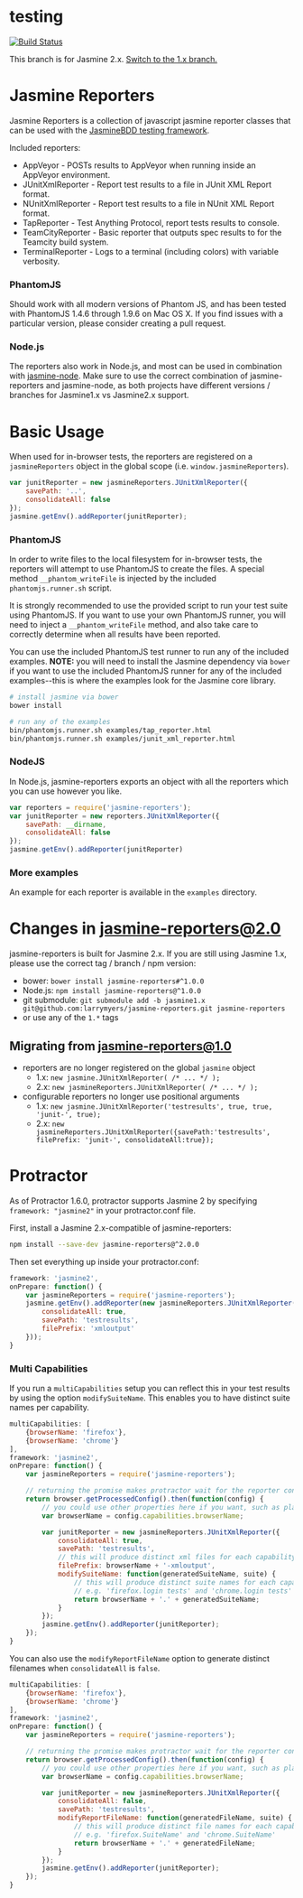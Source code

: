 # testing

[![Build Status](https://travis-ci.org/larrymyers/jasmine-reporters.svg?branch=master)](https://travis-ci.org/larrymyers/jasmine-reporters)

This branch is for Jasmine 2.x.
[Switch to the 1.x branch.](https://github.com/larrymyers/jasmine-reporters/tree/jasmine1.x)

# Jasmine Reporters

Jasmine Reporters is a collection of javascript jasmine reporter classes that can be used with
the [JasmineBDD testing framework](http://jasmine.github.io/).

Included reporters:

* AppVeyor - POSTs results to AppVeyor when running inside an AppVeyor environment.
* JUnitXmlReporter - Report test results to a file in JUnit XML Report format.
* NUnitXmlReporter - Report test results to a file in NUnit XML Report format.
* TapReporter - Test Anything Protocol, report tests results to console.
* TeamCityReporter - Basic reporter that outputs spec results to for the Teamcity build system.
* TerminalReporter - Logs to a terminal (including colors) with variable verbosity.

### PhantomJS

Should work with all modern versions of Phantom JS, and has been tested with PhantomJS
1.4.6 through 1.9.6 on Mac OS X. If you find issues with a particular version, please
consider creating a pull request.

### Node.js

The reporters also work in Node.js, and most can be used in combination with
[jasmine-node](https://github.com/mhevery/jasmine-node). Make sure to use the correct
combination of jasmine-reporters and jasmine-node, as both projects have different versions
/ branches for Jasmine1.x vs Jasmine2.x support.

# Basic Usage

When used for in-browser tests, the reporters are registered on a `jasmineReporters` object in the
global scope (i.e. `window.jasmineReporters`).

```javascript
var junitReporter = new jasmineReporters.JUnitXmlReporter({
    savePath: '..',
    consolidateAll: false
});
jasmine.getEnv().addReporter(junitReporter);
```

### PhantomJS

In order to write files to the local filesystem for in-browser tests, the reporters will attempt
to use PhantomJS to create the files. A special method `__phantom_writeFile` is injected by the
included `phantomjs.runner.sh` script.

It is strongly recommended to use the provided script to run your test suite using PhantomJS. If
you want to use your own PhantomJS runner, you will need to inject a `__phantom_writeFile`
method, and also take care to correctly determine when all results have been reported.

You can use the included PhantomJS test runner to run any of the included examples.
**NOTE:** you will need to install the Jasmine dependency via `bower` if you want to use the
included PhantomJS runner for any of the included examples--this is where the examples
look for the Jasmine core library.

```bash
# install jasmine via bower
bower install

# run any of the examples
bin/phantomjs.runner.sh examples/tap_reporter.html
bin/phantomjs.runner.sh examples/junit_xml_reporter.html
```

### NodeJS

In Node.js, jasmine-reporters exports an object with all the reporters which you can use
however you like.

```javascript
var reporters = require('jasmine-reporters');
var junitReporter = new reporters.JUnitXmlReporter({
    savePath: __dirname,
    consolidateAll: false
});
jasmine.getEnv().addReporter(junitReporter)
```

### More examples

An example for each reporter is available in the `examples` directory.

# Changes in jasmine-reporters@2.0

jasmine-reporters is built for Jasmine 2.x. If you are still using Jasmine 1.x, please use
the correct tag / branch / npm version:

* bower: `bower install jasmine-reporters#^1.0.0`
* Node.js: `npm install jasmine-reporters@^1.0.0`
* git submodule: `git submodule add -b jasmine1.x git@github.com:larrymyers/jasmine-reporters.git jasmine-reporters`
* or use any of the `1.*` tags

## Migrating from jasmine-reporters@1.0

* reporters are no longer registered on the global `jasmine` object
    * 1.x: `new jasmine.JUnitXmlReporter( /* ... */ );`
    * 2.x: `new jasmineReporters.JUnitXmlReporter( /* ... */ );`
* configurable reporters no longer use positional arguments
    * 1.x: `new jasmine.JUnitXmlReporter('testresults', true, true, 'junit-', true);`
    * 2.x: `new jasmineReporters.JUnitXmlReporter({savePath:'testresults', filePrefix: 'junit-', consolidateAll:true});`

# Protractor

As of Protractor 1.6.0, protractor supports Jasmine 2 by specifying
`framework: "jasmine2"` in your protractor.conf file.

First, install a Jasmine 2.x-compatible of jasmine-reporters:

```bash
npm install --save-dev jasmine-reporters@^2.0.0
```

Then set everything up inside your protractor.conf:

```javascript
framework: 'jasmine2',
onPrepare: function() {
    var jasmineReporters = require('jasmine-reporters');
    jasmine.getEnv().addReporter(new jasmineReporters.JUnitXmlReporter({
        consolidateAll: true,
        savePath: 'testresults',
        filePrefix: 'xmloutput'
    }));
}
```

### Multi Capabilities

If you run a `multiCapabilities` setup you can reflect this in your test results
by using the option `modifySuiteName`. This enables you to have distinct suite
names per capability.

```javascript
multiCapabilities: [
    {browserName: 'firefox'},
    {browserName: 'chrome'}
],
framework: 'jasmine2',
onPrepare: function() {
    var jasmineReporters = require('jasmine-reporters');

    // returning the promise makes protractor wait for the reporter config before executing tests
    return browser.getProcessedConfig().then(function(config) {
        // you could use other properties here if you want, such as platform and version
        var browserName = config.capabilities.browserName;

        var junitReporter = new jasmineReporters.JUnitXmlReporter({
            consolidateAll: true,
            savePath: 'testresults',
            // this will produce distinct xml files for each capability
            filePrefix: browserName + '-xmloutput',
            modifySuiteName: function(generatedSuiteName, suite) {
                // this will produce distinct suite names for each capability,
                // e.g. 'firefox.login tests' and 'chrome.login tests'
                return browserName + '.' + generatedSuiteName;
            }
        });
        jasmine.getEnv().addReporter(junitReporter);
    });
}
```

You can also use the `modifyReportFileName` option to generate distinct
filenames when `consolidateAll` is `false`.

```javascript
multiCapabilities: [
    {browserName: 'firefox'},
    {browserName: 'chrome'}
],
framework: 'jasmine2',
onPrepare: function() {
    var jasmineReporters = require('jasmine-reporters');

    // returning the promise makes protractor wait for the reporter config before executing tests
    return browser.getProcessedConfig().then(function(config) {
        // you could use other properties here if you want, such as platform and version
        var browserName = config.capabilities.browserName;

        var junitReporter = new jasmineReporters.JUnitXmlReporter({
            consolidateAll: false,
            savePath: 'testresults',
            modifyReportFileName: function(generatedFileName, suite) {
                // this will produce distinct file names for each capability,
                // e.g. 'firefox.SuiteName' and 'chrome.SuiteName'
                return browserName + '.' + generatedFileName;
            }
        });
        jasmine.getEnv().addReporter(junitReporter);
    });
}
```

